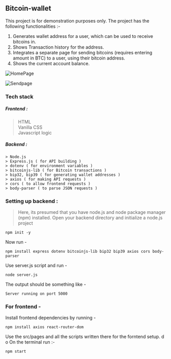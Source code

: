 ## Bitcoin-wallet
This project is for demonstration purposes only. The project has the following functionalities :- 
1. Generates wallet address for a user, which can be used to receive bitcoins in.
2. Shows Transaction history for the address. 
3. Integrates a separate page for sending bitcoins (requires entering amount in BTC) to a user, using their bitcoin address. 
4. Shows the current account balance. 

![HomePage](https://github.com/user-attachments/assets/c83f3017-c439-443e-a419-c281fb1b4789)



![Sendpage](https://github.com/user-attachments/assets/4c25360c-0742-4e70-8ce2-dbf82dc8d300)

### Tech stack 

##### Frontend : 

> HTML \
> Vanilla CSS\
> Javascript logic

##### Backend : 
```
> Node.js 
> Express.js ( for API building ) 
> dotenv ( for environment variables )
> bitcoinjs-lib ( for Bitcoin transactions ) 
> bip32, bip39 ( for generating wallet addresses ) 
> axios ( for making API requests ) 
> cors ( to allow frontend requests ) 
> body-parser ( to parse JSON requests )
```


### Setting up backend : 

> Here, its presumed that you have node.js and node package manager (npm) installed. 
Open your backend directory and initialize a node.js project 
```
npm init -y
```

Now run - 
```
npm install express dotenv bitcoinjs-lib bip32 bip39 axios cors body-parser
```
Use server.js script and run - 

```
node server.js 
```

The output should be something like - 

``` Server running on port 5000 ```

### For frontend - 

Install frontend dependencies by running - 

```
npm install axios react-router-dom
```

Use the src/pages and all the scripts written there for the forntend setup. d o
On the terminal run :- 

``` 
npm start
 ```

























































